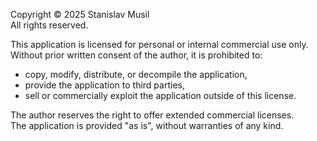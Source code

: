 Copyright © 2025 Stanislav Musil  
All rights reserved.  

This application is licensed for personal or internal commercial use only.  
Without prior written consent of the author, it is prohibited to:  

- copy, modify, distribute, or decompile the application,  
- provide the application to third parties,  
- sell or commercially exploit the application outside of this license.  

The author reserves the right to offer extended commercial licenses.  
The application is provided "as is", without warranties of any kind.
